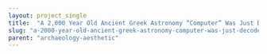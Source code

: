 ```yaml
---
layout: project_single
title:  "A 2,000 Year Old Ancient Greek Astronomy “Computer” Was Just Decoded"
slug: "a-2000-year-old-ancient-greek-astronomy-computer-was-just-decoded"
parent: "archaeology-aesthetic"
---
```

 